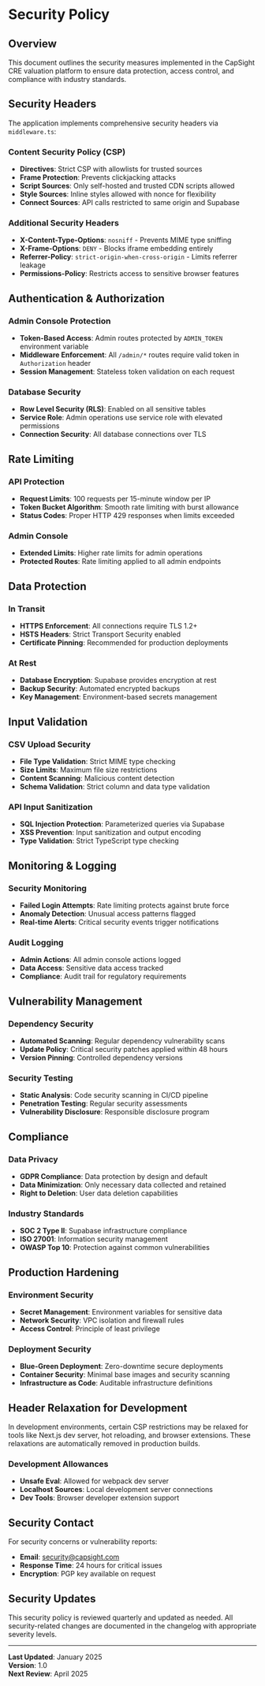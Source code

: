 # Security Policy

## Overview

This document outlines the security measures implemented in the CapSight CRE valuation platform to ensure data protection, access control, and compliance with industry standards.

## Security Headers

The application implements comprehensive security headers via `middleware.ts`:

### Content Security Policy (CSP)
- **Directives**: Strict CSP with allowlists for trusted sources
- **Frame Protection**: Prevents clickjacking attacks
- **Script Sources**: Only self-hosted and trusted CDN scripts allowed
- **Style Sources**: Inline styles allowed with nonce for flexibility
- **Connect Sources**: API calls restricted to same origin and Supabase

### Additional Security Headers
- **X-Content-Type-Options**: `nosniff` - Prevents MIME type sniffing
- **X-Frame-Options**: `DENY` - Blocks iframe embedding entirely  
- **Referrer-Policy**: `strict-origin-when-cross-origin` - Limits referrer leakage
- **Permissions-Policy**: Restricts access to sensitive browser features

## Authentication & Authorization

### Admin Console Protection
- **Token-Based Access**: Admin routes protected by `ADMIN_TOKEN` environment variable
- **Middleware Enforcement**: All `/admin/*` routes require valid token in `Authorization` header
- **Session Management**: Stateless token validation on each request

### Database Security
- **Row Level Security (RLS)**: Enabled on all sensitive tables
- **Service Role**: Admin operations use service role with elevated permissions
- **Connection Security**: All database connections over TLS

## Rate Limiting

### API Protection
- **Request Limits**: 100 requests per 15-minute window per IP
- **Token Bucket Algorithm**: Smooth rate limiting with burst allowance
- **Status Codes**: Proper HTTP 429 responses when limits exceeded

### Admin Console
- **Extended Limits**: Higher rate limits for admin operations
- **Protected Routes**: Rate limiting applied to all admin endpoints

## Data Protection

### In Transit
- **HTTPS Enforcement**: All connections require TLS 1.2+
- **HSTS Headers**: Strict Transport Security enabled
- **Certificate Pinning**: Recommended for production deployments

### At Rest
- **Database Encryption**: Supabase provides encryption at rest
- **Backup Security**: Automated encrypted backups
- **Key Management**: Environment-based secrets management

## Input Validation

### CSV Upload Security
- **File Type Validation**: Strict MIME type checking
- **Size Limits**: Maximum file size restrictions
- **Content Scanning**: Malicious content detection
- **Schema Validation**: Strict column and data type validation

### API Input Sanitization
- **SQL Injection Protection**: Parameterized queries via Supabase
- **XSS Prevention**: Input sanitization and output encoding
- **Type Validation**: Strict TypeScript type checking

## Monitoring & Logging

### Security Monitoring
- **Failed Login Attempts**: Rate limiting protects against brute force
- **Anomaly Detection**: Unusual access patterns flagged
- **Real-time Alerts**: Critical security events trigger notifications

### Audit Logging
- **Admin Actions**: All admin console actions logged
- **Data Access**: Sensitive data access tracked
- **Compliance**: Audit trail for regulatory requirements

## Vulnerability Management

### Dependency Security
- **Automated Scanning**: Regular dependency vulnerability scans
- **Update Policy**: Critical security patches applied within 48 hours
- **Version Pinning**: Controlled dependency versions

### Security Testing
- **Static Analysis**: Code security scanning in CI/CD pipeline
- **Penetration Testing**: Regular security assessments
- **Vulnerability Disclosure**: Responsible disclosure program

## Compliance

### Data Privacy
- **GDPR Compliance**: Data protection by design and default
- **Data Minimization**: Only necessary data collected and retained
- **Right to Deletion**: User data deletion capabilities

### Industry Standards
- **SOC 2 Type II**: Supabase infrastructure compliance
- **ISO 27001**: Information security management
- **OWASP Top 10**: Protection against common vulnerabilities

## Production Hardening

### Environment Security
- **Secret Management**: Environment variables for sensitive data
- **Network Security**: VPC isolation and firewall rules
- **Access Control**: Principle of least privilege

### Deployment Security
- **Blue-Green Deployment**: Zero-downtime secure deployments
- **Container Security**: Minimal base images and security scanning
- **Infrastructure as Code**: Auditable infrastructure definitions

## Header Relaxation for Development

In development environments, certain CSP restrictions may be relaxed for tools like Next.js dev server, hot reloading, and browser extensions. These relaxations are automatically removed in production builds.

### Development Allowances
- **Unsafe Eval**: Allowed for webpack dev server
- **Localhost Sources**: Local development server connections
- **Dev Tools**: Browser developer extension support

## Security Contact

For security concerns or vulnerability reports:

- **Email**: security@capsight.com
- **Response Time**: 24 hours for critical issues
- **Encryption**: PGP key available on request

## Security Updates

This security policy is reviewed quarterly and updated as needed. All security-related changes are documented in the changelog with appropriate severity levels.

---

**Last Updated**: January 2025  
**Version**: 1.0  
**Next Review**: April 2025
